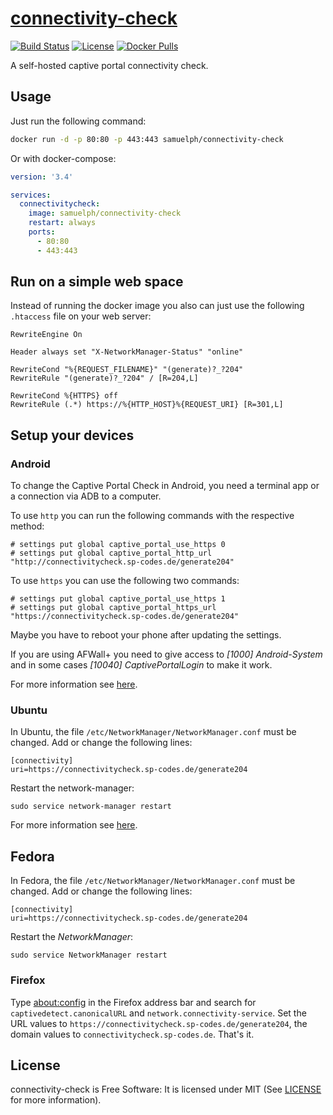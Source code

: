 # [connectivity-check](https://git.sp-codes.de/samuel-p/connectivity-check)

[![Build Status](https://ci.sp-codes.de/api/badges/samuel-p/connectivity-check/status.svg)](https://ci.sp-codes.de/samuel-p/connectivity-check) [![License](https://img.shields.io/badge/license-MIT-orange)](#license) [![Docker Pulls](https://img.shields.io/docker/pulls/samuelph/connectivity-check)](https://hub.docker.com/r/samuelph/connectivity-check)

A self-hosted captive portal connectivity check.

## Usage

Just run the following command:

```bash
docker run -d -p 80:80 -p 443:443 samuelph/connectivity-check
```

Or with docker-compose:

```yaml
version: '3.4'

services:
  connectivitycheck:
    image: samuelph/connectivity-check
    restart: always
    ports:
      - 80:80
      - 443:443
```

## Run on a simple web space

Instead of running the docker image you also can just use the following `.htaccess` file on your web server:

```
RewriteEngine On

Header always set "X-NetworkManager-Status" "online"

RewriteCond "%{REQUEST_FILENAME}" "(generate)?_?204"
RewriteRule "(generate)?_?204" / [R=204,L]

RewriteCond %{HTTPS} off
RewriteRule (.*) https://%{HTTP_HOST}%{REQUEST_URI} [R=301,L]
```

## Setup your devices

### Android

To change the Captive Portal Check in Android, you need a terminal app or a connection via ADB to a computer.

To use `http` you can run the following commands with the respective method:

```
# settings put global captive_portal_use_https 0
# settings put global captive_portal_http_url "http://connectivitycheck.sp-codes.de/generate204"
```

To use `https` you can use the following two commands:

```
# settings put global captive_portal_use_https 1
# settings put global captive_portal_https_url "https://connectivitycheck.sp-codes.de/generate204"
```

Maybe you have to reboot your phone after updating the settings.

If you are using AFWall+ you need to give access to _[1000] Android-System_ and in some cases _[10040] CaptivePortalLogin_ to make it work.

For more information see [here](https://android.stackexchange.com/a/186995/288049).

### Ubuntu

In Ubuntu, the file `/etc/NetworkManager/NetworkManager.conf` must be changed. Add or change the following lines:

```
[connectivity]
uri=https://connectivitycheck.sp-codes.de/generate204
```

Restart the network-manager:

```
sudo service network-manager restart
```

For more information see [here](https://askubuntu.com/q/1167177/920103).


## Fedora

In Fedora, the file `/etc/NetworkManager/NetworkManager.conf` must be changed. Add or change the following lines:

```
[connectivity]
uri=https://connectivitycheck.sp-codes.de/generate204
```

Restart the _NetworkManager_:

```
sudo service NetworkManager restart
```

### Firefox

Type [about:config](about:config) in the Firefox address bar and search for `captivedetect.canonicalURL` and `network.connectivity-service`. Set the URL values to `https://connectivitycheck.sp-codes.de/generate204`, the domain values to `connectivitycheck.sp-codes.de`. That's it.


## License

connectivity-check is Free Software: It is licensed under MIT (See [LICENSE](LICENSE) for more information).

